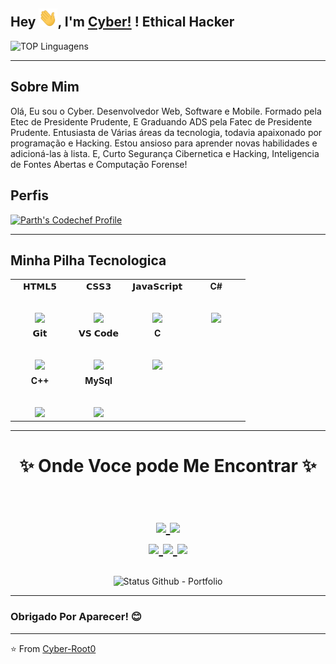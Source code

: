 ## Hey <img src="https://raw.githubusercontent.com/parth-27/parth-27/master/Hi.gif" width="30px">, I'm [Cyber!](https://github.com/Cyber-Root0) ! Ethical Hacker

</h2>

![TOP Linguagens](https://github-readme-stats.vercel.app/api/top-langs/?username=Cyber-Root0&layout=compact&theme=radical)

<hr/>

## Sobre Mim

Olá, Eu sou o Cyber. Desenvolvedor Web, Software e Mobile. Formado pela Etec de Presidente Prudente, E
Graduando ADS pela Fatec de Presidente Prudente. Entusiasta de Várias áreas da tecnologia, todavia apaixonado 
por programação e Hacking. Estou ansioso para aprender novas habilidades e adicioná-las à lista. E, Curto Segurança Cibernetica e Hacking, Inteligencia de Fontes Abertas e Computação Forense!



## Perfis

<a href="https://www.codechef.com/users/night_king_">
  <img  alt="Parth's Codechef Profile" width="35px" src="https://cdn.jsdelivr.net/npm/simple-icons@v3/icons/codechef.svg" />
</a>



<hr/>

## Minha Pilha Tecnologica

<table>
<tbody>
<tr valign="top">
<td align="center" width="25%">𝗛𝗧𝗠𝗟𝟱<br /><br /><br /><img src="https://cdn.svgporn.com/logos/html-5.svg" height="64px" /></td>
<td align="center" width="25%">𝗖𝗦𝗦𝟯<br /><br /><br /><img src="https://cdn.svgporn.com/logos/css-3.svg" height="64px" /></td>
<td align="center" width="25%">𝗝𝗮𝘃𝗮𝗦𝗰𝗿𝗶𝗽𝘁<br /><br /><br /><img src="https://cdn.svgporn.com/logos/javascript.svg" height="64px" /></td>
<td align="center" width="25%"><strong>C#</strong> <br /><br /><br /><img src="https://docs.microsoft.com/pt-br/windows/images/csharp-logo.png" height="64px" /></td>
</tr>
<tr valign="top">
<td align="center" width="25%">𝗚𝗶𝘁<br /><br /><br /><img src="https://cdn.svgporn.com/logos/git-icon.svg" height="64px" /></td>
<td align="center" width="25%">𝗩𝗦 𝗖𝗼𝗱𝗲<br /><br /><br /><img src="https://cdn.svgporn.com/logos/visual-studio-code.svg" height="64px" /></td>
<td align="center" width="25%"><strong>C</strong><br /><br /><br /><img src="https://upload.wikimedia.org/wikipedia/commons/thumb/3/35/The_C_Programming_Language_logo.svg/564px-The_C_Programming_Language_logo.svg.png" height="64px" /></td>
</tr>
<tr valign="top">
<td align="center" width="25%"><strong>C++</strong><br /><br /><br /><img src="https://user-images.githubusercontent.com/42747200/46140125-da084900-c26d-11e8-8ea7-c45ae6306309.png" height="64px" /></td>
<td align="center" width="25%"><strong>MySql</strong><br /><br /><br /><img src="https://www.vectorlogo.zone/logos/mysql/mysql-ar21.svg" height="64px" /></td>
</tr>
</tbody>
</table>
<hr>

<h1 align="center">
✨ Onde Voce pode Me Encontrar ✨
  
 

<p align="center">
  <br/>
  <a href="https://www.linkedin.com/in/bruno-v-b4a2181a9/">
    <img src="https://img.shields.io/badge/LinkedIn-%230077B5.svg?&style=flat-square&logo=linkedin&logoColor=white">
  </a>
  
  <a href="https://github.com/Cyber-Root0">
    <img src="https://img.shields.io/badge/Github-%230A0A0A.svg?&style=flat-square&logo=Github&logoColor=white">  
  </a>


  <br/>
  <a href="https://www.facebook.com/obb.obb123/">
    <img src="https://img.shields.io/badge/Facebook-%231877F2.svg?&style=flat-square&logo=facebook&logoColor=white">  
  </a>
 
  <a href="https://www.instagram.com/cyber_root0/">
    <img src="https://img.shields.io/badge/Instagram-%23E4405F.svg?&style=flat-square&logo=instagram&logoColor=white">
  </a>

  <a href="https://twitter.com/">
    <img src="https://img.shields.io/badge/twitter-%230077D4.svg?&style=flat-square&logo=twitter&logoColor=white">
  </a>
</p>
</h1>

<div align = "center">

![Status Github - Portfolio](https://github-readme-stats.vercel.app/api?username=Cyber-Root0&show_icons=true&title_color=3793c4&icon_color=ffbb00&text_color=ffffff&bg_color=000000)

<hr>

</div>

<h3>Obrigado Por Aparecer! 😊</h3>


---
⭐️ From [Cyber-Root0](https://github.com/Cyber-Root0) 
